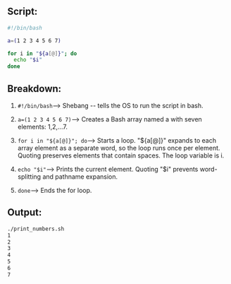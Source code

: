 ## Script:
```bash
#!/bin/bash

a=(1 2 3 4 5 6 7)

for i in "${a[@]}"; do
  echo "$i"
done
```

## Breakdown:
1. `#!/bin/bash`--> Shebang -- tells the OS to run the script in bash.

2. `a=(1 2 3 4 5 6 7)`--> Creates a Bash array named a with seven elements: 1,2,…7.

3. `for i in "${a[@]}"; do`--> Starts a loop. "${a[@]}" expands to each array element as a separate word, so the loop runs once per element. Quoting preserves elements that contain spaces. The loop variable is i.

4. `echo "$i"`--> Prints the current element. Quoting "$i" prevents word-splitting and pathname expansion.

5. `done`--> Ends the for loop.


## Output:
```bash
./print_numbers.sh
1
2
3
4
5
6
7
```